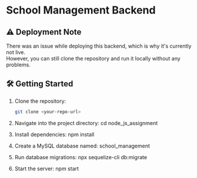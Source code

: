 # School Management Backend

## ⚠️ Deployment Note

There was an issue while deploying this backend, which is why it's currently not live.  
However, you can still clone the repository and run it locally without any problems.

## 🛠️ Getting Started

1. Clone the repository:
   ```bash
   git clone <your-repo-url>

2. Navigate into the project directory:
   cd node_js_assignment

3. Install dependencies:
  npm install

4. Create a MySQL database named:
  school_management

5. Run database migrations:
  npx sequelize-cli db:migrate

6. Start the server:
  npm start
